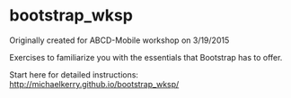 # bootstrap_wksp
Originally created for ABCD-Mobile workshop on 3/19/2015

Exercises to familiarize you with the essentials that Bootstrap has to offer.

Start here for detailed instructions: http://michaelkerry.github.io/bootstrap_wksp/